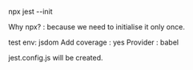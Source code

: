 npx jest --init

Why npx? : because we need to initialise it only once.


test env: jsdom
Add coverage : yes
Provider : babel

jest.config.js will be created.
